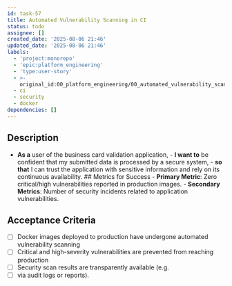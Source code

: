 ```yaml
---
id: task-57
title: Automated Vulnerability Scanning in CI
status: todo
assignee: []
created_date: '2025-08-06 21:46'
updated_date: '2025-08-06 21:46'
labels:
  - 'project:monorepo'
  - 'epic:platform_engineering'
  - 'type:user-story'
  - >-
    original_id:00_platform_engineering/00_automated_vulnerability_scanning_in_ci
  - ci
  - security
  - docker
dependencies: []
---
```


## Description

- **As a** user of the business card validation application, - **I want to** be confident that my submitted data is processed by a secure system, - **so that** I can trust the application with sensitive information and rely on its continuous availability. ## Metrics for Success - **Primary Metric**: Zero critical/high vulnerabilities reported in production images. - **Secondary Metrics**: Number of security incidents related to application vulnerabilities.

## Acceptance Criteria

- [ ] Docker images deployed to production have undergone automated vulnerability scanning
- [ ] Critical and high-severity vulnerabilities are prevented from reaching production
- [ ] Security scan results are transparently available (e.g.
- [ ] via audit logs or reports).
